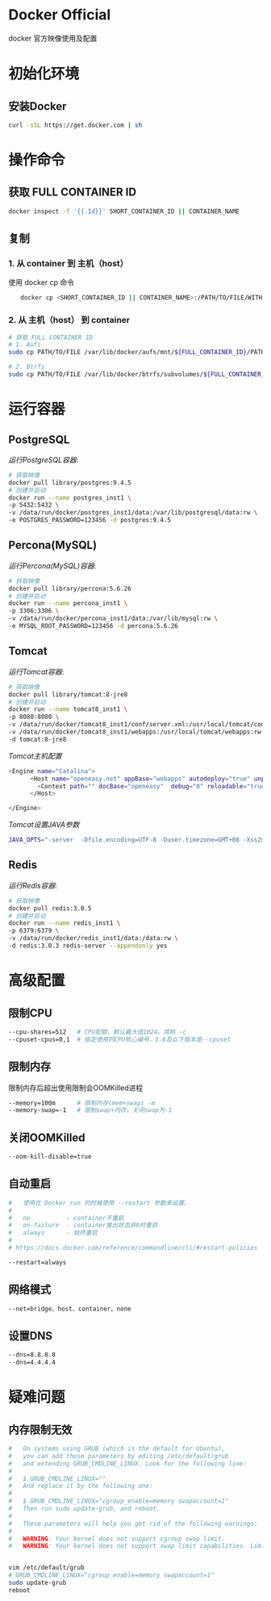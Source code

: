 Docker Official
====

docker 官方映像使用及配置

# 初始化环境 #

## 安装Docker ##
```sh
curl -sSL https://get.docker.com | sh
```

# 操作命令 #

## 获取 FULL CONTAINER ID
```sh
docker inspect -f '{{.Id}}' SHORT_CONTAINER_ID || CONTAINER_NAME
```

## 复制 ##

### 1. 从 container 到 主机（host）
使用 docker cp 命令
```sh
　　docker cp <SHORT_CONTAINER_ID || CONTAINER_NAME>:/PATH/TO/FILE/WITHIN/CONTAINER /PATH/TO/FILE
```
 
### 2. 从 主机（host） 到 container
```sh
# 获取 FULL CONTAINER ID
# 1. Aufs
sudo cp PATH/TO/FILE /var/lib/docker/aufs/mnt/${FULL_CONTAINER_ID}/PATH/TO/FILE

# 2. Btrfs
sudo cp PATH/TO/FILE /var/lib/docker/btrfs/subvolumes/${FULL_CONTAINER_ID}/PATH/TO/FILE
```

# 运行容器 #

## PostgreSQL ##
*运行PostgreSQL容器*:
```sh
# 获取映像
docker pull library/postgres:9.4.5
# 创建并启动
docker run --name postgres_inst1 \
-p 5432:5432 \
-v /data/run/docker/postgres_inst1/data:/var/lib/postgresql/data:rw \
-e POSTGRES_PASSWORD=123456 -d postgres:9.4.5
```

## Percona(MySQL) ##
*运行Percona(MySQL)容器*:
```sh
# 获取映像
docker pull library/percona:5.6.26
# 创建并启动
docker run --name percona_inst1 \
-p 3306:3306 \
-v /data/run/docker/percona_inst1/data:/var/lib/mysql:rw \
-e MYSQL_ROOT_PASSWORD=123456 -d percona:5.6.26
```

## Tomcat ##
*运行Tomcat容器*:
```sh
# 获取映像
docker pull library/tomcat:8-jre8
# 创建并启动
docker run --name tomcat8_inst1 \
-p 8080:8080 \
-v /data/run/docker/tomcat8_inst1/conf/server.xml:/usr/local/tomcat/conf/server.xml \
-v /data/run/docker/tomcat8_inst1/webapps:/usr/local/tomcat/webapps:rw \
-d tomcat:8-jre8
```

*Tomcat主机配置*
```sh
<Engine name="Catalina">
      <Host name="openeasy.net" appBase="webapps" autodeploy="true" unpackWARs="true">
        <Context path="" docBase="openeasy"  debug="0" reloadable="true" />
      </Host>

</Engine>
```

*Tomcat设置JAVA参数*
```sh
JAVA_OPTS="-server  -Dfile.encoding=UTF-8 -Duser.timezone=GMT+08 -Xss2m -Xms1024m -Xmx1024m"
```

## Redis ##
*运行Redis容器*:
```sh
# 获取映像
docker pull redis:3.0.5
# 创建并启动
docker run --name redis_inst1 \
-p 6379:6379 \
-v /data/run/docker/redis_inst1/data:/data:rw \
-d redis:3.0.3 redis-server --appendonly yes
```


# 高级配置 #

## 限制CPU ##
```sh
--cpu-shares=512   # CPU配额，默认最大值1024。简称 -c
--cpuset-cpus=0,1  # 指定使用的CPU核心编号，1.6及以下版本是--cpuset
```

## 限制内存 ##
限制内存后超出使用限制会OOMKilled进程
```sh
--memory=100m      # 限制内存(mem+swap) -m
--memory-swap=-1   # 限制swap+内存，关闭swap为-1
```

## 关闭OOMKilled ##
```sh
--oom-kill-disable=true
```

## 自动重启 ##
```sh
#   使用在 Docker run 的时候使用 --restart 参数来设置。
#   
#   no          - container不重启
#   on-failure  - container推出状态非0时重启
#   always      - 始终重启
#
# https://docs.docker.com/reference/commandline/cli/#restart-policies

--restart=always
```

## 网络模式 ##
```sh
--net=bridge、host、container、none
```

## 设置DNS ##
```sh
--dns=8.8.8.8
--dns=4.4.4.4
```



# 疑难问题 #

## 内存限制无效 ##
```sh
#   On systems using GRUB (which is the default for Ubuntu), 
#   you can add those parameters by editing /etc/default/grub 
#   and extending GRUB_CMDLINE_LINUX. Look for the following line:
#   
#   $ GRUB_CMDLINE_LINUX=""
#   And replace it by the following one:
#   
#   $ GRUB_CMDLINE_LINUX="cgroup_enable=memory swapaccount=1"
#   Then run sudo update-grub, and reboot.
#   
#   These parameters will help you get rid of the following warnings:
#   
#   WARNING: Your kernel does not support cgroup swap limit.
#   WARNING: Your kernel does not support swap limit capabilities. Limitation discarded.


vim /etc/default/grub
# GRUB_CMDLINE_LINUX="cgroup_enable=memory swapaccount=1"
sudo update-grub
reboot
```
